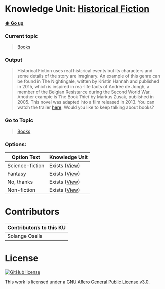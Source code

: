 # Knowledge Unit: [Historical Fiction](../../knowledge_units/books/historical-fiction.md)

#### [:arrow_up: Go up](../../topics/books.md)
### Current topic
> [Books](../../topics/books.md)
### Output
> Historical Fiction uses real historical events but its characters and some details of the story are imaginary. An example of this genre can be found in The Nightingale, written by Kristin Hannah and published in 2015, which is inspired in real-life facts of Andrée de Jongh, a member of the Belgian Resistance during the Second World War. Another example is The Book Thief by Markus Zusak, published in 2005. This novel was adapted into a film released in 2013. You can watch the trailer [here](https://www.youtube.com/embed/92EBSmxinus). Would you like to keep talking about books?
### Go to Topic
> [Books](../../topics/books.md)

### Options: 

| Option Text | Knowledge Unit |
| - | - |  
| Science-fiction  |  Exists ([View](../../knowledge_units/books/science-fiction.md))  |  
| Fantasy  |  Exists ([View](../../knowledge_units/books/fantasy.md))  |  
| No, thanks  |  Exists ([View](../../knowledge_units/books/no-thanks.md))  |  
| Non-fiction  |  Exists ([View](../../knowledge_units/books/non-fiction.md))  | 

# Contributors

| Contributor/s to this KU |
| - | 
| Solange Osella |

# License
[![GitHub license](https://img.shields.io/github/license/inbrainz/cerebro)](https://github.com/inbrainz/cerebro/blob/master/LICENSE)

This work is licensed under a [GNU Affero General Public License v3.0](https://www.gnu.org/licenses/agpl-3.0.txt).